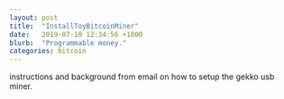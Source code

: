 ```yaml
---
layout: post
title:  "InstallToyBitcoinMiner"
date:   2019-07-10 12:34:56 +1000
blurb:  "Programmable money."
categories: bitcoin
---
```


instructions and background from email on how to setup the gekko usb miner.
